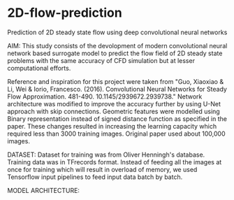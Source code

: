 # 2D-flow-prediction
Prediction of 2D steady state flow using deep convolutional neural networks

AIM: 
  This study consists of the devolopment of modern convolutional neural network based surrogate model to predict the flow field of 2D steady state problems with the same accuracy of CFD simulation but at lesser computational efforts. 

  Reference and inspiration for this project were taken from "Guo, Xiaoxiao & Li, Wei & Iorio, Francesco. (2016). Convolutional Neural Networks for Steady Flow Approximation. 481-490. 10.1145/2939672.2939738." Network architecture was modified to improve the accuracy further by using U-Net approach with skip connections. Geometric features were modelled using Binary representation instead of signed distance function as specified in the paper. These changes resulted in increasing the learning capacity which required less than 3000 training images. Original paper used about 100,000 images.
  
DATASET:
  Dataset for training was from Oliver Henningh's database. Training data was in TFrecords format. Instead of feeding all the images at once for training which will result in overload of memory, we used Tensorflow input pipelines to feed input data batch by batch. 
  
 MODEL ARCHITECTURE:
 
 
